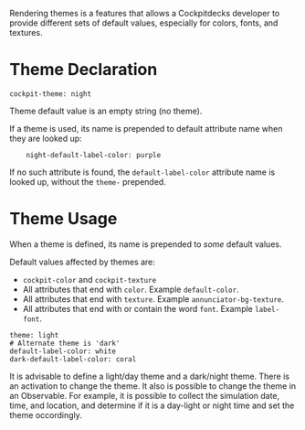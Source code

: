 Rendering themes is a features that allows a Cockpitdecks developer to provide different sets of default values, especially for colors, fonts, and textures.

# Theme Declaration

```
cockpit-theme: night
```

Theme default value is an empty string (no theme).

If a theme is used, its name is prepended to default attribute name when they are looked up:

```
	night-default-label-color: purple
```

If no such attribute is found, the `default-label-color` attribute name is looked up, without the `theme-` prepended.

# Theme Usage

When a theme is defined, its name is prepended to *some* default values.

Default values affected by themes are:

- `cockpit-color` and `cockpit-texture`
- All attributes that end with `color`. Example `default-color`.
- All attributes that end with `texture`. Example `annunciator-bg-texture`.
- All attributes that end with or contain the word `font`. Example `label-font`.

```
theme: light
# Alternate theme is 'dark'
default-label-color: white
dark-default-label-color: coral
```

It is advisable to define a light/day theme and a dark/night theme. There is an activation to change the theme. It also is possible to change the theme in an Observable. For example, it is possible to collect the simulation date, time, and location, and determine if it is a day-light or night time and set the theme occordingly.
